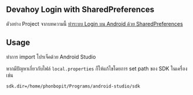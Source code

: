 ## Devahoy Login with SharedPreferences

ตัวอย่าง Project จากบทความนี้ [ทำระบบ Login บน Android ด้วย SharedPreferences](http://devahoy.com/2014/06/android-login-activity-with-sharedpreferences/)

## Usage

ทำการ import โปรเจ็คด้วย Android Studio 

หากมีปัญหาเกี่ยวกับไฟล์ `local.properties` ก็ให้แก้ไขโดยการ set path ของ SDK ในเครื่อง เช่น

    sdk.dir=/home/phonbopit/Programs/android-studio/sdk